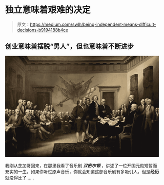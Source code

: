 # 独立意味着艰难的决定

> 原文：<https://medium.com/swlh/being-independent-means-difficult-decisions-b9194188b4ce>

## 创业意味着摆脱“男人”，但也意味着不断进步

![](img/c5d436b7645de64c33ec1a7ddeb8fb8f.png)

我刚从芝加哥回来，在那里我看了音乐剧 ***汉密尔顿*** ，讲述了一位开国元勋短暂而充实的一生。如果你听过原声音乐，你就会知道这部音乐剧有多吸引人。但是**经历**就没得比了……